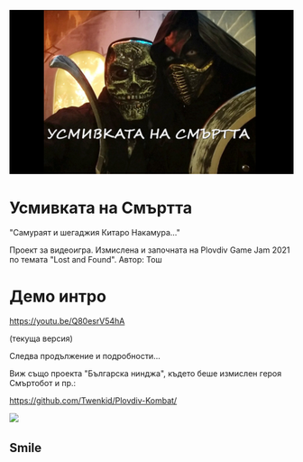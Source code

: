 
<img src="https://github.com/Twenkid/Usmivka/blob/main/media/usmivkata-glavni.jpg"></img>

# Усмивката на Смъртта

"Самураят и шегаджия Китаро Накамура..."

Проект за видеоигра. Измислена и започната на Plovdiv Game Jam 2021 по темата "Lost and Found". 
Автор: Тош


# Демо интро 

https://youtu.be/Q80esrV54hA

(текуща версия)

Следва продължение и подробности...

Виж също проекта "Българска нинджа", където беше измислен героя Смъртобот и пр.:

https://github.com/Twenkid/Plovdiv-Kombat/

<img src="https://raw.githubusercontent.com/Twenkid/Plovdiv-Kombat/main/geroi/bulgarian-ninja-1650.jpg">


## Smile
